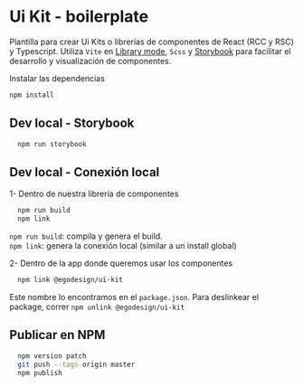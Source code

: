 # Ui Kit - boilerplate

Plantilla para crear Ui Kits o librerías de componentes de React (RCC y RSC) y Typescript. Utiliza `Vite` en [Library mode](https://vite.dev/guide/build#library-mode), `Scss` y [Storybook](https://storybook.js.org/) para facilitar el desarrollo y visualización de componentes.

Instalar las dependencias
```bash
npm install
```

## Dev local - Storybook

```bash
  npm run storybook
```

## Dev local - Conexión local
1- Dentro de nuestra librería de componentes
```bash
  npm run build
  npm link
```
`npm run build`: compila y genera el build.  
`npm link`: genera la conexión local (similar a un install global)

2- Dentro de la app donde queremos usar los componentes
```bash
  npm link @egodesign/ui-kit
```
Este nombre lo encontramos en el `package.json`.
Para deslinkear el package, correr `npm unlink @egodesign/ui-kit`

## Publicar en NPM
```bash
  npm version patch
  git push --tags origin master
  npm publish
```
